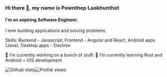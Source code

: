 ### Hi there 👋, my name is Pownthep Laokhunthot
#### I'm an aspiring Software Engineer.
I love building applications and solving problems. 

Skills: Backend - Javascript, Frontend - Angular and React, Android apps (Java), Desktop apps - Electron

🔭 I’m currently working on a bunch of stuff. 🌱 I’m currently learning Rust and Android + iOS development 

![Github stats](https://github-readme-stats.vercel.app/api?username=pownthep&show_icons=true)![Profile views](https://gpvc.arturio.dev/pownthep)  
